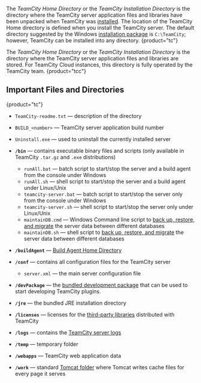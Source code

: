 [//]: # (title: TeamCity Home Directory)
[//]: # (auxiliary-id: TeamCity Home Directory)

The _TeamCity Home Directory_ or the _TeamCity Installation Directory_ is the directory where the TeamCity server application files and libraries have been unpacked when TeamCity was [installed](installing-and-configuring-the-teamcity-server.md#Installing+TeamCity+Server). The location of the TeamCity Home directory is defined when you install the TeamCity server. The default directory suggested by the Windows [installation package](installing-and-configuring-the-teamcity-server.md#Installing+TeamCity+Server) is `C:\TeamCity`; however, TeamCity can be installed into any directory.
{product="tc"}

The _TeamCity Home Directory_ or the _TeamCity Installation Directory_ is the directory where the TeamCity server application files and libraries are stored. For TeamCity Cloud instances, this directory is fully operated by the TeamCity team.
{product="tcc"}

## Important Files and Directories
{product="tc"}

* `TeamCity-readme.txt` — description of the directory
* `BUILD_<number>` — TeamCity server application build number
* `Uninstall.exe` — used to uninstall the currently installed server

* __`/bin`__ — contains executable binary files and scripts (only available in TeamCity `.tar.gz` and `.exe` distributions)
     * `runAll.bat` — batch script to start/stop the server and a build agent from the console under Windows
     * `runAll.sh` — shell script to start/stop the server and a build agent under Linux/Unix
     * `teamcity-server.bat` — batch script to start/stop the server only from the console under Windows
     * `teamcity-server.sh` — shell script to start/stop the server only under Linux/Unix
     * `maintainDB.cmd` — Windows Command line script to [back up, restore, and migrate](creating-backup-via-maintaindb-command-line-tool.md) the server data between different databases
     * `maintainDB.sh` — shell script to [back up, restore, and migrate](creating-backup-via-maintaindb-command-line-tool.md) the server data between different databases
* __`/buildAgent`__ — [Build Agent Home Directory](agent-home-directory.md)
* __`/conf`__ — contains all configuration files for the TeamCity server 
    * `server.xml` — the main server configuration file
* __`/devPackage`__ — the [bundled development package](https://plugins.jetbrains.com/docs/teamcity/bundled-development-package.html) that can be used to start developing TeamCity plugins.
* __`/jre`__ — the bundled JRE installation directory
* __`/licenses`__ — licenses for the [third-party libraries](third-party-license-agreements.md) distributed with TeamCity
* __`/logs`__ — contains the [TeamCity server logs](teamcity-server-logs.md)
* __`/temp`__ — temporary folder
* __`/webapps`__ — TeamCity web application data
* __`/work`__ — standard [Tomcat folder](http://tomcat.apache.org/tomcat-7.0-doc/config/host.html#Standard_Implementation) where Tomcat writes cache files for every page it serves
